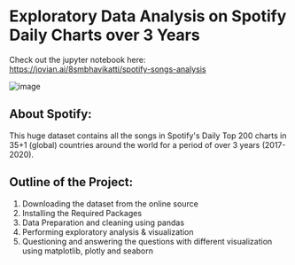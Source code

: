 # Exploratory Data Analysis on Spotify Daily Charts over 3 Years

Check out the jupyter notebook here: https://jovian.ai/8smbhavikatti/spotify-songs-analysis

![image](https://i.imgur.com/TYqXD8z.png)

## About Spotify:
This huge dataset contains all the songs in Spotify's Daily Top 200 charts in 35+1 (global) countries around the world for a period of over 3 years (2017-2020).

## Outline of the Project:
1. Downloading the dataset from the online source
2. Installing the Required Packages
3. Data Preparation and cleaning using pandas
4. Performing exploratory analysis & visualization
5. Questioning and answering the questions with different visualization using matplotlib, plotly and seaborn
